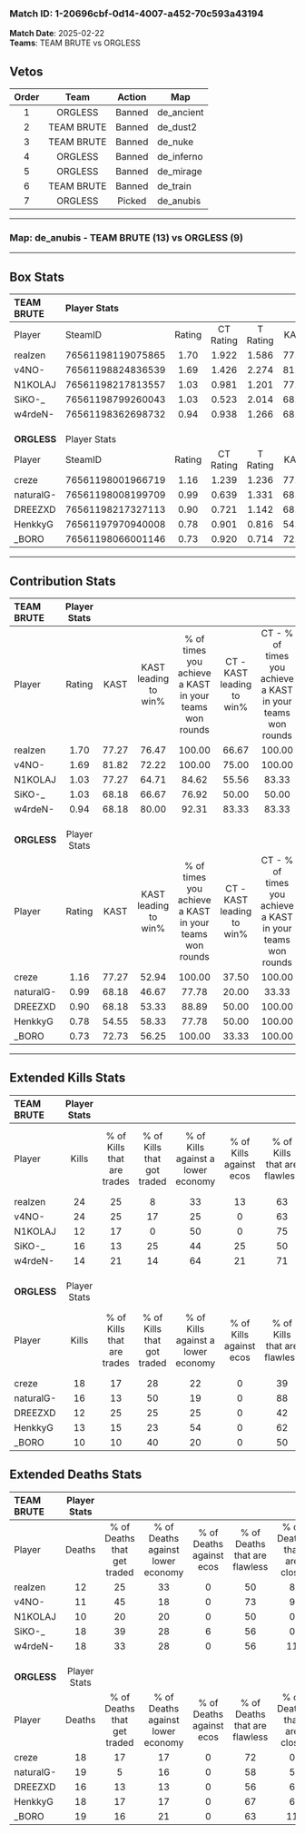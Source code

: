 ### Match ID: 1-20696cbf-0d14-4007-a452-70c593a43194  
**Match Date**: 2025-02-22  
**Teams**: TEAM BRUTE vs ORGLESS  

## Vetos  

| Order | Team | Action | Map |
| :---: | :--: | :----: | --- |
| 1 | ORGLESS | Banned | de_ancient |
| 2 | TEAM BRUTE | Banned | de_dust2 |
| 3 | TEAM BRUTE | Banned | de_nuke |
| 4 | ORGLESS | Banned | de_inferno |
| 5 | ORGLESS | Banned | de_mirage |
| 6 | TEAM BRUTE | Banned | de_train |
| 7 | ORGLESS | Picked | de_anubis |

---  

### **Map**: de_anubis - TEAM BRUTE (13) vs ORGLESS (9)  
---  

## Box Stats  

| **TEAM BRUTE** | Player Stats      |        |           |          |       |       |       |         |        |      |     |
| :- | :- | :-: | :-: | :-: | :-: | :-: | :-: | :-: | :-: | :-: | :-: |
| Player         | SteamID           | Rating | CT Rating | T Rating | KAST  |  ADR  | Kills | Assists | Deaths | K/D  | HS% |
| realzen        | 76561198119075865 |  1.70  |   1.922   |  1.586   | 77.27 | 119.6 |  24   |    8    |   12   | 2.00 | 54  |
| v4NO-          | 76561198824836539 |  1.69  |   1.426   |  2.274   | 81.82 | 104.4 |  24   |    4    |   11   | 2.18 | 37  |
| N1KOLAJ        | 76561198217813557 |  1.03  |   0.981   |  1.201   | 77.27 | 55.6  |  12   |    0    |   10   | 1.20 | 33  |
| SiKO-_         | 76561198799260043 |  1.03  |   0.523   |  2.014   | 68.18 | 81.0  |  16   |    4    |   18   | 0.89 | 56  |
| w4rdeN-        | 76561198362698732 |  0.94  |   0.938   |  1.266   | 68.18 | 76.5  |  14   |    5    |   18   | 0.78 | 64  |
|                |                   |        |           |          |       |       |       |         |        |      |     |
|                |                   |        |           |          |       |       |       |         |        |      |     |
|                |                   |        |           |          |       |       |       |         |        |      |     |
| **ORGLESS**    | Player Stats      |        |           |          |       |       |       |         |        |      |     |
| Player         | SteamID           | Rating | CT Rating | T Rating | KAST  |  ADR  | Kills | Assists | Deaths | K/D  | HS% |
| creze          | 76561198001966719 |  1.16  |   1.239   |  1.236   | 77.27 | 78.6  |  18   |    3    |   18   | 1.00 | 61  |
| naturalG-      | 76561198008199709 |  0.99  |   0.639   |  1.331   | 68.18 | 77.1  |  16   |    4    |   19   | 0.84 | 62  |
| DREEZXD        | 76561198217327113 |  0.90  |   0.721   |  1.142   | 68.18 | 70.9  |  12   |    7    |   16   | 0.75 | 66  |
| HenkkyG        | 76561197970940008 |  0.78  |   0.901   |  0.816   | 54.55 | 71.7  |  13   |    4    |   18   | 0.72 | 69  |
| _BORO          | 76561198066001146 |  0.73  |   0.920   |  0.714   | 72.73 | 59.8  |  10   |    4    |   19   | 0.53 | 30  |
---  

## Contribution Stats  

| **TEAM BRUTE** | Player Stats |       |                      |                                                        |                           |                                                             |                          |                                                            |
| :- | :-: | :-: | :-: | :-: | :-: | :-: | :-: | :-: |
| Player         |    Rating    | KAST  | KAST leading to win% | % of times you achieve a KAST in your teams won rounds | CT - KAST leading to win% | CT - % of times you achieve a KAST in your teams won rounds | T - KAST leading to win% | T - % of times you achieve a KAST in your teams won rounds |
| realzen        |     1.70     | 77.27 |        76.47         |                         100.00                         |           66.67           |                           100.00                            |          87.50           |                           100.00                           |
| v4NO-          |     1.69     | 81.82 |        72.22         |                         100.00                         |           75.00           |                           100.00                            |          70.00           |                           100.00                           |
| N1KOLAJ        |     1.03     | 77.27 |        64.71         |                         84.62                          |           55.56           |                            83.33                            |          75.00           |                           85.71                            |
| SiKO-_         |     1.03     | 68.18 |        66.67         |                         76.92                          |           50.00           |                            50.00                            |          77.78           |                           100.00                           |
| w4rdeN-        |     0.94     | 68.18 |        80.00         |                         92.31                          |           83.33           |                            83.33                            |          77.78           |                           100.00                           |
|                |              |       |                      |                                                        |                           |                                                             |                          |                                                            |
|                |              |       |                      |                                                        |                           |                                                             |                          |                                                            |
|                |              |       |                      |                                                        |                           |                                                             |                          |                                                            |
| **ORGLESS**    | Player Stats |       |                      |                                                        |                           |                                                             |                          |                                                            |
| Player         |    Rating    | KAST  | KAST leading to win% | % of times you achieve a KAST in your teams won rounds | CT - KAST leading to win% | CT - % of times you achieve a KAST in your teams won rounds | T - KAST leading to win% | T - % of times you achieve a KAST in your teams won rounds |
| creze          |     1.16     | 77.27 |        52.94         |                         100.00                         |           37.50           |                           100.00                            |          66.67           |                           100.00                           |
| naturalG-      |     0.99     | 68.18 |        46.67         |                         77.78                          |           20.00           |                            33.33                            |          60.00           |                           100.00                           |
| DREEZXD        |     0.90     | 68.18 |        53.33         |                         88.89                          |           50.00           |                           100.00                            |          55.56           |                           83.33                            |
| HenkkyG        |     0.78     | 54.55 |        58.33         |                         77.78                          |           50.00           |                           100.00                            |          66.67           |                           66.67                            |
| _BORO          |     0.73     | 72.73 |        56.25         |                         100.00                         |           33.33           |                           100.00                            |          85.71           |                           100.00                           |
---  

## Extended Kills Stats  

| **TEAM BRUTE** | Player Stats |                            |                            |                                    |                         |                              |                                 |                                       |                    |           |
| :- | :-: | :-: | :-: | :-: | :-: | :-: | :-: | :-: | :-: | :-: |
| Player         |    Kills     | % of Kills that are trades | % of Kills that got traded | % of Kills against a lower economy | % of Kills against ecos | % of Kills that are flawless | % of Kills that are close duels | % of Kills that are assisted by flash | Pistol Round Kills | AWP Kills |
| realzen        |      24      |             25             |             8              |                 33                 |           13            |              63              |                8                |                   4                   |         0          |     4     |
| v4NO-          |      24      |             25             |             17             |                 25                 |            0            |              63              |                4                |                   0                   |         7          |     2     |
| N1KOLAJ        |      12      |             17             |             0              |                 50                 |            0            |              75              |                0                |                   0                   |         0          |     0     |
| SiKO-_         |      16      |             13             |             25             |                 44                 |           25            |              50              |               13                |                   0                   |         0          |     3     |
| w4rdeN-        |      14      |             21             |             14             |                 64                 |           21            |              71              |                0                |                   0                   |         0          |     0     |
|                |              |                            |                            |                                    |                         |                              |                                 |                                       |                    |           |
|                |              |                            |                            |                                    |                         |                              |                                 |                                       |                    |           |
|                |              |                            |                            |                                    |                         |                              |                                 |                                       |                    |           |
| **ORGLESS**    | Player Stats |                            |                            |                                    |                         |                              |                                 |                                       |                    |           |
| Player         |    Kills     | % of Kills that are trades | % of Kills that got traded | % of Kills against a lower economy | % of Kills against ecos | % of Kills that are flawless | % of Kills that are close duels | % of Kills that are assisted by flash | Pistol Round Kills | AWP Kills |
| creze          |      18      |             17             |             28             |                 22                 |            0            |              39              |               11                |                   0                   |         0          |     2     |
| naturalG-      |      16      |             13             |             50             |                 19                 |            0            |              88              |                0                |                   6                   |         0          |     1     |
| DREEZXD        |      12      |             25             |             25             |                 25                 |            0            |              42              |                0                |                   0                   |         0          |     1     |
| HenkkyG        |      13      |             15             |             23             |                 54                 |            0            |              62              |                0                |                   0                   |         0          |     2     |
| _BORO          |      10      |             10             |             40             |                 20                 |            0            |              50              |               20                |                   0                   |         0          |     0     |
## Extended Deaths Stats  

| **TEAM BRUTE** | Player Stats |                             |                                   |                          |                               |                            |                           |               |
| :- | :-: | :-: | :-: | :-: | :-: | :-: | :-: | :-: |
| Player         |    Deaths    | % of Deaths that get traded | % of Deaths against lower economy | % of Deaths against ecos | % of Deaths that are flawless | % of Deaths that are close | % of Deaths while blinded | Deaths to AWP |
| realzen        |      12      |             25              |                33                 |            0             |              50               |             8              |             0             |       0       |
| v4NO-          |      11      |             45              |                18                 |            0             |              73               |             9              |             0             |       0       |
| N1KOLAJ        |      10      |             20              |                20                 |            0             |              50               |             0              |             0             |       0       |
| SiKO-_         |      18      |             39              |                28                 |            6             |              56               |             0              |             0             |       0       |
| w4rdeN-        |      18      |             33              |                28                 |            0             |              56               |             11             |             6             |       0       |
|                |              |                             |                                   |                          |                               |                            |                           |               |
|                |              |                             |                                   |                          |                               |                            |                           |               |
|                |              |                             |                                   |                          |                               |                            |                           |               |
| **ORGLESS**    | Player Stats |                             |                                   |                          |                               |                            |                           |               |
| Player         |    Deaths    | % of Deaths that get traded | % of Deaths against lower economy | % of Deaths against ecos | % of Deaths that are flawless | % of Deaths that are close | % of Deaths while blinded | Deaths to AWP |
| creze          |      18      |             17              |                17                 |            0             |              72               |             0              |             6             |       2       |
| naturalG-      |      19      |              5              |                16                 |            0             |              58               |             5              |             0             |       2       |
| DREEZXD        |      16      |             13              |                13                 |            0             |              56               |             6              |             0             |       2       |
| HenkkyG        |      18      |             17              |                17                 |            0             |              67               |             6              |             0             |       1       |
| _BORO          |      19      |             16              |                21                 |            0             |              63               |             11             |             0             |       0       |

